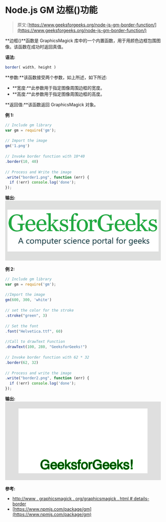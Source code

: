 # Node.js GM 边框()功能

> 原文:[https://www.geeksforgeeks.org/node-js-gm-border-function/](https://www.geeksforgeeks.org/node-js-gm-border-function/)

**边框()**函数是 GraphicsMagick 库中的一个内置函数，用于用颜色边框包围图像。该函数在成功时返回真值。

**语法:**

```js
border( width, height )
```

**参数:**该函数接受两个参数，如上所述，如下所述:

*   **宽度:**此参数用于指定图像周围边框的宽度。
*   **高度:**此参数用于指定图像周围边框的高度。

**返回值:**该函数返回 GraphicsMagick 对象。

**例 1:**

```js
// Include gm library
var gm = require('gm');

// Import the image
gm('1.png')

// Invoke border function with 10*40
.border(10, 40)

// Process and Write the image
.write("border1.png", function (err) {
  if (!err) console.log('done');
});
```

**输出:**
![](img/d13c4e17f1e425a1b2ca4cc37bb915b7.png)

**例 2:**

```js
// Include gm library
var gm = require('gm');

//Import the image
gm(600, 300, 'white')

// set the color for the stroke
.stroke("green", 3)

// Set the font 
.font("Helvetica.ttf", 60)

//Call to drawText Function
.drawText(100, 280, "GeeksforGeeks!")

// Invoke border function with 62 * 32
.border(62, 32)

// Process and write the image 
.write("border2.png", function (err) {
  if (!err) console.log('done');
});
```

**输出:**
![](img/cc0b0a48d3cd6fe10f091b07e80a0a1e.png)

**参考:**

*   [http://www . graphicsmagick . org/graphicsmagick . html # details-border](http://www.graphicsmagick.org/GraphicsMagick.html#details-border)
*   [https://www.npmjs.com/package/gm](https://www.npmjs.com/package/gm)